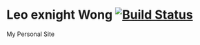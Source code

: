 # Leo exnight Wong [![Build Status](https://travis-ci.org/exnight/leowong.svg?branch=master)](https://travis-ci.org/exnight/leowong)

My Personal Site
